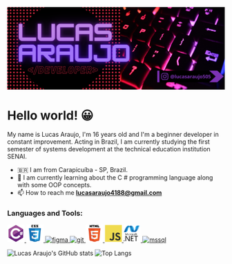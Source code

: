 
<img src="https://github.com/Lucas-Araujo15/Lucas-Araujo15/blob/main/banner.png">

# Hello world! 😀
My name is Lucas Araujo, I'm 16 years old and I'm a beginner developer in constant improvement. Acting in Brazil, I am currently studying the first semester of systems development at the technical education institution SENAI. 
- 🇧🇷 I am from Carapicuíba - SP, Brazil.
- 🌱 I am currently learning about the C # programming language along with some OOP concepts. 
- 📫 How to reach me **lucasaraujo4188@gmail.com**

<h3 align="left">Languages and Tools:</h3>
<p align="left"> <a href="https://www.w3schools.com/cs/" target="_blank"> <img src="https://raw.githubusercontent.com/devicons/devicon/master/icons/csharp/csharp-original.svg" alt="csharp" width="40" height="40"/> </a> <a href="https://www.w3schools.com/css/" target="_blank"> <img src="https://raw.githubusercontent.com/devicons/devicon/master/icons/css3/css3-original-wordmark.svg" alt="css3" width="40" height="40"/> </a> <a href="https://www.figma.com/" target="_blank"> <img src="https://www.vectorlogo.zone/logos/figma/figma-icon.svg" alt="figma" width="40" height="40"/> </a> <a href="https://git-scm.com/" target="_blank"> <img src="https://www.vectorlogo.zone/logos/git-scm/git-scm-icon.svg" alt="git" width="40" height="40"/> </a> <a href="https://www.w3.org/html/" target="_blank"> <img src="https://raw.githubusercontent.com/devicons/devicon/master/icons/html5/html5-original-wordmark.svg" alt="html5" width="40" height="40"/> </a> <a href="https://developer.mozilla.org/en-US/docs/Web/JavaScript" target="_blank"> <img src="https://raw.githubusercontent.com/devicons/devicon/master/icons/javascript/javascript-original.svg" alt="javascript" width="40" height="40"/> </a> <a href="https://dotnet.microsoft.com/" target="_blank"> <img src="https://raw.githubusercontent.com/devicons/devicon/master/icons/dot-net/dot-net-original-wordmark.svg" alt="dotnet" width="40" height="40"/> <a href="https://www.microsoft.com/en-us/sql-server" target="_blank"> <img src="https://www.svgrepo.com/show/303229/microsoft-sql-server-logo.svg" alt="mssql" width="40" height="40"/> </a></p>
  

![Lucas Araujo's GitHub stats](https://github-readme-stats.vercel.app/api?username=Lucas-Araujo15&theme=radical&show_icons=true)
![Top Langs](https://github-readme-stats.vercel.app/api/top-langs/?username=Lucas-Araujo15&theme=radical&layout=compact) 


